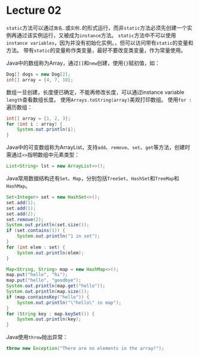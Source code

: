 # Lecture 02

`static`方法可以通过`类名.`或`实例.`的形式运行，而非`static`方法必须先创建一个实例再通过该实例运行，又被成为`instance`方法。
`static`方法中不可以使用`instance variables`，因为并没有初始化实例。，但可以访问带有`static`的变量和方法。
带有`static`的变量称作类变量，最好不要改变类变量，作为常量使用。

Java中的数组称为Array，通过`[]`和`new`创建，使用`{}`赋初值，如：
```Java
Dog[] dogs = new Dog[2];
int[] array = {4, 7, 10};
```
数组一旦创建，长度便已确定，不能再修改长度，可以通过instance variable `length`查看数组长度。
使用`Arrays.toString(array)`美观打印数组。
使用`for :`遍历数组：
```Java
int[] array = {1, 2, 3};
for (int i : array) {
    System.out.println(i);
}
```

Java中的可变数组称为ArrayList，支持`add`、`remove`、`set`、`get`等方法，创建时需通过`<>`指明数组中元素类型：
```Java
List<String> lst = new ArrayList<>();
```

Java常用数据结构还有`Set`、`Map`，分别包括`TreeSet`、`HashSet`和`TreeMap`和`HashMap`。
```Java
Set<Integer> set = new HashSet<>();
set.add(1);
set.add(1);
set.add(2);
set.remove(2);
System.out.println(set.size());
if (set.contains(1)) {
    System.out.println("1 in set");
}
for (int elem : set) {
    System.out.println(elem);
}
```
```Java
Map<String, String> map = new HashMap<>();
map.put("hello", "hi");
map.put("hello", "goodbye");
System.out.println(map.get("hello"));
System.out.println(map.size());
if (map.containsKey("hello")) {
    System.out.println("\"hello\" in map");
}
for (String key : map.keySet()) {
    System.out.println(key);
}
```

Java使用`throw`抛出异常：
```Java
throw new Exception("There are no elements in the array!");
```